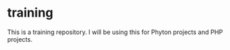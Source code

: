 # training
This is a training repository. I will be using this for Phyton projects and PHP projects.
